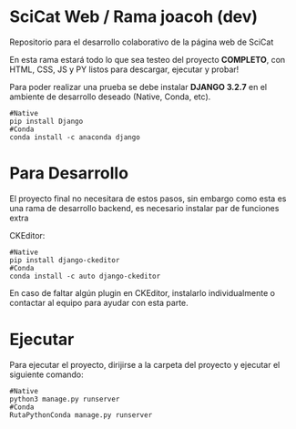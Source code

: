 # SciCat Web / Rama joacoh (dev)
Repositorio para el desarrollo colaborativo de la página web de SciCat

En esta rama estará todo lo que sea testeo del proyecto **COMPLETO**, con HTML, CSS, JS y PY listos para descargar, ejecutar y probar!

Para poder realizar una prueba se debe instalar **DJANGO 3.2.7** en el ambiente de desarrollo deseado (Native, Conda, etc).

    #Native
    pip install Django
    #Conda
    conda install -c anaconda django
    
# Para Desarrollo 
El proyecto final no necesitara de estos pasos, sin embargo como esta es una rama de desarrollo backend, es necesario instalar par de funciones extra

CKEditor:

    #Native
    pip install django-ckeditor
    #Conda
    conda install -c auto django-ckeditor
    
En caso de faltar algún plugin en CKEditor, instalarlo individualmente o contactar al equipo para ayudar con esta parte.

# Ejecutar

Para ejecutar el proyecto, dirijirse a la carpeta del proyecto y ejecutar el siguiente comando:

    #Native
    python3 manage.py runserver
    #Conda
    RutaPythonConda manage.py runserver
